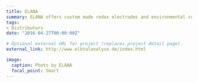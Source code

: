 ```yaml
---
title: ELANA
summary: ELANA offers custom made redox electrodes and environmental consulting `http://www.elbtalanalyse.de/index.html`.
tags:
- Distributors
date: "2016-04-27T00:00:00Z"

# Optional external URL for project (replaces project detail page).
external_link: http://www.elbtalanalyse.de/index.html

image:
  caption: Photo by ELANA
  focal_point: Smart
---
```

